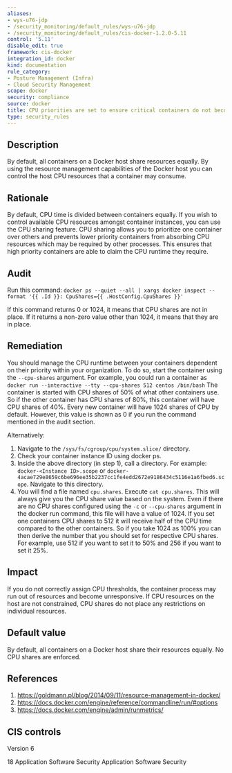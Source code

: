 ```yaml
---
aliases:
- wys-u76-jdp
- /security_monitoring/default_rules/wys-u76-jdp
- /security_monitoring/default_rules/cis-docker-1.2.0-5.11
control: '5.11'
disable_edit: true
framework: cis-docker
integration_id: docker
kind: documentation
rule_category:
- Posture Management (Infra)
- Cloud Security Management
scope: docker
security: compliance
source: docker
title: CPU priorities are set to ensure critical containers do not become unresponsive
type: security_rules
---
```


## Description

By default, all containers on a Docker host share resources equally. By using the resource management capabilities of the Docker host you can control the host CPU resources that a container may consume.

## Rationale

By default, CPU time is divided between containers equally. If you wish to control available CPU resources amongst container instances, you can use the CPU sharing feature. CPU sharing allows you to prioritize one container over others and prevents lower priority containers from absorbing CPU resources which may be required by other processes. This ensures that high priority containers are able to claim the CPU runtime they require.

## Audit

Run this command: `docker ps --quiet --all | xargs docker inspect --format '{{ .Id }}: CpuShares={{ .HostConfig.CpuShares }}'` 

If this command returns 0 or 1024, it means that CPU shares are not in place. If it returns a non-zero value other than 1024, it means that they are in place.

## Remediation

You should manage the CPU runtime between your containers dependent on their priority within your organization. To do so, start the container using the `--cpu-shares` argument. For example, you could run a container as `docker run --interactive --tty --cpu-shares 512 centos /bin/bash` The container is started with CPU shares of 50% of what other containers use. So if the other container has CPU shares of 80%, this container will have CPU shares of 40%. Every new container will have 1024 shares of CPU by default. However, this value is shown as 0 if you run the command mentioned in the audit section.


Alternatively:

1. Navigate to the `/sys/fs/cgroup/cpu/system.slice/` directory.
2. Check your container instance ID using docker ps.
3. Inside the above directory (in step 1), call a directory. For example: `docker-<Instance ID>.scope` or `docker-4acae729e8659c6be696ee35b2237cc1fe4edd2672e9186434c5116e1a6fbed6.scope`. Navigate to this directory.
4. You will find a file named `cpu.shares`. Execute `cat cpu.shares`. This will always give you the CPU share value based on the system. Even if there are no CPU shares configured using the `-c` or `--cpu-shares` argument in the docker run command, this file will have a value of 1024. If you set one containers CPU shares to 512 it will receive half of the CPU time compared to the other containers. So if you take 1024 as 100% you can then derive the number that you should set for respective CPU shares. For example, use 512 if you want to set it to 50% and 256 if you want to set it 25%.

## Impact

If you do not correctly assign CPU thresholds, the container process may run out of resources and become unresponsive. If CPU resources on the host are not constrained, CPU shares do not place any restrictions on individual resources.

## Default value

By default, all containers on a Docker host share their resources equally. No CPU shares are enforced.

## References

1. https://goldmann.pl/blog/2014/09/11/resource-management-in-docker/
2. https://docs.docker.com/engine/reference/commandline/run/#options
3. https://docs.docker.com/engine/admin/runmetrics/

## CIS controls

Version 6

18 Application Software Security Application Software Security
